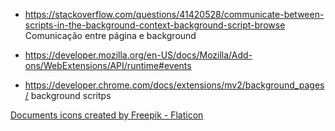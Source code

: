 
* https://stackoverflow.com/questions/41420528/communicate-between-scripts-in-the-background-context-background-script-browse Comunicação entre página e background
* https://developer.mozilla.org/en-US/docs/Mozilla/Add-ons/WebExtensions/API/runtime#events 

* https://developer.chrome.com/docs/extensions/mv2/background_pages/ background scritps



<a href="https://www.flaticon.com/free-icons/documents" title="documents icons">Documents icons created by Freepik - Flaticon</a>
